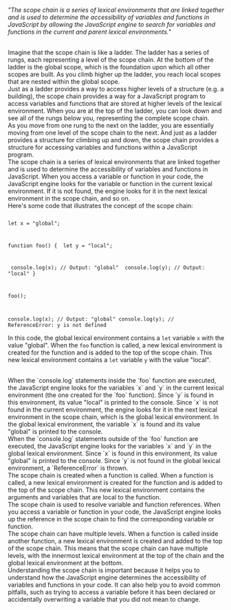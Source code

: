 _"The scope chain is a series of lexical environments that are linked together and is used to determine the accessibility of variables and functions in JavaScript by allowing the JavaScript engine to search for variables and functions in the current and parent lexical environments."_

<br/>
Imagine that the scope chain is like a ladder. The ladder has a series of rungs, each representing a level of the scope chain. At the bottom of the ladder is the global scope, which is the foundation upon which all other scopes are built. As you climb higher up the ladder, you reach local scopes that are nested within the global scope.

<br/>
Just as a ladder provides a way to access higher levels of a structure (e.g. a building), the scope chain provides a way for a JavaScript program to access variables and functions that are stored at higher levels of the lexical environment. When you are at the top of the ladder, you can look down and see all of the rungs below you, representing the complete scope chain.

<br/>
As you move from one rung to the next on the ladder, you are essentially moving from one level of the scope chain to the next. And just as a ladder provides a structure for climbing up and down, the scope chain provides a structure for accessing variables and functions within a JavaScript program.

<br/>
The scope chain is a series of lexical environments that are linked together and is used to determine the accessibility of variables and functions in JavaScript. When you access a variable or function in your code, the JavaScript engine looks for the variable or function in the current lexical environment. If it is not found, the engine looks for it in the next lexical environment in the scope chain, and so on.

<br/>
Here's some code that illustrates the concept of the scope chain:

<Code language='javascript'>

let x = "global";

function foo() {
&nbsp;let y = "local";

&nbsp;console.log(x); // Output: "global"
&nbsp;console.log(y); // Output: "local"
}

foo();

console.log(x); // Output: "global"
console.log(y); // ReferenceError: y is not defined
</Code>

In this code, the global lexical environment contains a `let` variable `x` with the value "global". When the `foo` function is called, a new lexical environment is created for the function and is added to the top of the scope chain. This new lexical environment contains a `let` variable `y` with the value "local".

<br/>
When the `console.log` statements inside the `foo` function are executed, the JavaScript engine looks for the variables `x` and `y` in the current lexical environment (the one created for the `foo` function). Since `y` is found in this environment, its value "local" is printed to the console. Since `x` is not found in the current environment, the engine looks for it in the next lexical environment in the scope chain, which is the global lexical environment. In the global lexical environment, the variable `x` is found and its value "global" is printed to the console.

<br/>
When the `console.log` statements outside of the `foo` function are executed, the JavaScript engine looks for the variables `x` and `y` in the global lexical environment. Since `x` is found in this environment, its value "global" is printed to the console. Since `y` is not found in the global lexical environment, a `ReferenceError` is thrown.

<br/>
The scope chain is created when a function is called. When a function is called, a new lexical environment is created for the function and is added to the top of the scope chain. This new lexical environment contains the arguments and variables that are local to the function.

<br/>
The scope chain is used to resolve variable and function references. When you access a variable or function in your code, the JavaScript engine looks up the reference in the scope chain to find the corresponding variable or function.

<br/>
The scope chain can have multiple levels. When a function is called inside another function, a new lexical environment is created and added to the top of the scope chain. This means that the scope chain can have multiple levels, with the innermost lexical environment at the top of the chain and the global lexical environment at the bottom.

<br/>
Understanding the scope chain is important because it helps you to understand how the JavaScript engine determines the accessibility of variables and functions in your code. It can also help you to avoid common pitfalls, such as trying to access a variable before it has been declared or accidentally overwriting a variable that you did not mean to change.
